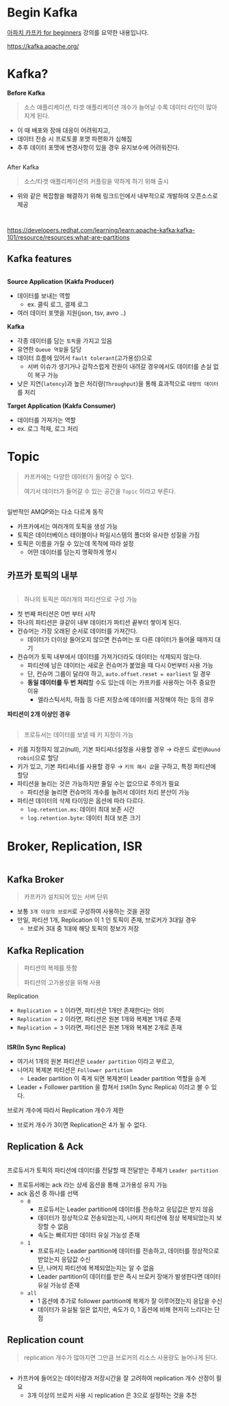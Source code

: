 # Begin Kafka

[아파치 카프카 for beginners](https://www.inflearn.com/course/아파치-카프카-입문/dashboard) 강의를 요약한 내용입니다. 

<https://kafka.apache.org/>

# Kafka?

**Before Kafka**

> 소스 애플리케이션, 타겟 애플리케이션 개수가 늘어날 수록 데이터 라인이 많아지게 된다.
- 이 때 배포와 장애 대응이 어려워지고,
- 데이터 전송 시 프로토콜 포맷 파편화가 심해짐
- 추후 데이터 포맷에 변경사항이 있을 경우 유지보수에 어려워진다.

<figure><img src="../../.gitbook/assets/kafka/before-kafka.png" alt=""><figcaption></figcaption></figure>


After Kafka

> 소스/타겟 애플리케이션의 커플링을 약하게 하기 위해 출시
> 
- 위와 같은 복잡함을 해결하기 위해 링크드인에서 내부적으로 개발하여 오픈소스로 제공

<figure><img src="../../.gitbook/assets/kafka/kafka.png" alt=""><figcaption></figcaption></figure>

<figure><img src="../../.gitbook/assets/kafka/kafka-cluster.png" alt=""><figcaption></figcaption></figure>

https://developers.redhat.com/learning/learn:apache-kafka:kafka-101/resource/resources:what-are-partitions

## **Kafka features**

<figure><img src="../../.gitbook/assets/kafka/kafka-features.png" alt=""><figcaption></figcaption></figure>

**Source Application (Kakfa Producer)**

- 데이터를 보내는 역할
  - ex. 클릭 로그, 결제 로그
- 여러 데이터 포맷을 지원(json, tsv, avro ..)

**Kafka**

- 각종 데이터를 담는 `토픽`을 가지고 있음
- 유연한 `Queue 역할`을 담당
- 데이터 흐름에 있어서 `fault tolerant`(고가용성)으로
  - 서버 이슈가 생기거나 갑작스럽게 전원이 내려갈 경우에서도 데이터를 손실 없이 복구 가능
- 낮은 지연(`latency`)과 높은 처리량(`Throughput`)을 통해 효과적으로 `대량의 데이터`를 처리

**Target Application (Kakfa Consumer)**

- 데이터를 가져가는 역할
- ex. 로그 적재, 로그 처리

# Topic

> 카프카에는 다양한 데이터가 들어갈 수 있다.
> 
> 여기서 데이터가 들어갈 수 있는 공간을 `Topic` 이라고 부른다.

<figure><img src="../../.gitbook/assets/kafka/kafka-topic-1.png" alt=""><figcaption></figcaption></figure>

일반적인 AMQP와는 다소 다르게 동작

- 카프카에서는 여러개의 토픽을 생성 가능
- 토픽은 데이터베이스 테이블이나 파일시스템의 폴더와 유사한 성질을 가짐
- 토픽은 이름을 가질 수 있는데 목적에 따라 설정
    - 어떤 데이터를 담는지 명확하게 명시

## 카프카 토픽의 내부

<figure><img src="../../.gitbook/assets/kafka/kafka-topic-2.png" alt=""><figcaption></figcaption></figure>

> 하나의 토픽은 여러개의 파티션으로 구성 가능
- 첫 번째 파티션은 0번 부터 시작
- 하나의 파티션은 큐같이 내부 데이터가 파티션 끝부터 쌓이게 된다.
- 컨슈머는 가장 오래된 순서로 데이터를 가져간다.
    - 데이터가 더이상 들어오지 않으면 컨슈머는 또 다른 데이터가 들어올 때까지 대기
- 컨슈머가 토픽 내부에서 데이터를 가져가더라도 데이터는 삭제되지 않는다.
    - 파티션에 남은 데이터는 새로운 컨슈머가 붙었을 때 다시 0번부터 사용 가능
    - 단, 컨슈머 그룹이 달라야 하고, `auto.offset.reset = earliest` 일 경우
    - **동일 데이터를 두 번 처리**할 수도 있는데 이는 카프카를 사용하는 아주 중요한 이유
        - 엘라스틱서치, 하둡 등 다른 저장소에 데이터를 저장해야 하는 등의 경우

**파티션이 2개 이상인 경우**

<figure><img src="../../.gitbook/assets/kafka/kafka-topic-3.png" alt=""><figcaption></figcaption></figure>

> 프로듀서는 데이터를 보낼 때 키 지정이 가능
- 키를 지정하지 않고(null), 기본 파티셔너설정을 사용할 경우 → 라운드 로빈(`Round robin`)으로 할당
- 키가 있고, 기본 파티셔너를 사용할 경우 → `키의 해시 값`을 구하고, 특정 파티션에 할당
- 파티션을 늘리는 것은 가능하지만 줄일 수는 없으므로 주의가 필요
    - 파티션을 늘리면 컨슈머의 개수를 늘려서 데이터 처리 분산이 가능
- 파티션 데이터의 삭제 타이밍은 옵션에 따라 다르다.
    - `log.retention.ms`: 데이터 최대 보존 시간
    - `log.retention.byte`: 데이터 최대 보존 크기

# **Broker, Replication, ISR**

<figure><img src="../../.gitbook/assets/kafka/kafka-server.png" alt=""><figcaption></figcaption></figure>

## Kafka **Broker**

> 카프카가 설치되어 있는 서버 단위
- 보통 `3개 이상의 브로커`로 구성하여 사용하는 것을 권장
- 만일, 파티션 1개, Replication 이 1 인 토픽이 존재, 브로커가 3대일 경우
    - 브로커 3대 중 1대에 해당 토픽의 정보가 저장

## Kafka **Replication**

> 파티션의 복제를 뜻함
> 
> 파티션의 고가용성을 위해 사용

Replication

- `Replication = 1` 이라면, 파티션은 1개만 존재한다는 의미
- `Replication = 2` 이라면, 파티션은 원본 1개와 복제본 1개로 존재
- `Replication = 3` 이라면, 파티션은 원본 1개와 복제본 2개로 존재

<figure><img src="../../.gitbook/assets/kafka/kafka-replication.png" alt=""><figcaption></figcaption></figure>

**ISR(In Sync Replica)**

- 여기서 1개의 원본 파티션은 `Leader partition` 이라고 부르고,
- 나머지 복제본 파티션은 `Follower partition`
    - Leader partition 이 죽게 되면 복제본이 Leader partition 역할을 승계
- Leader + Follower partition 을 합쳐서 `ISR`(In Sync Replica) 이라고 볼 수 있다.

브로커 개수에 따라서 Replication 개수가 제한

- 브로커 개수가 3이면 Replication은 4가 될 수 없다.

## **Replication & Ack**

<figure><img src="../../.gitbook/assets/kafka/replication-ack.png" alt=""><figcaption></figcaption></figure>

프로듀서가 토픽의 파티션에 데이터를 전달할 때 전달받는 주체가 `Leader partition`

- 프로듀서에는 ack 라는 상세 옵션을 통해 고가용성 유지 가능
- ack 옵션 중 하나를 선택
    - `0`
        - 프로듀서는 Leader partition에 데이터를 전송하고 응답값은 받지 않음
        - 데이터가 정상적으로 전송되었는지, 나머지 파티션에 정상 복제되었는지 보장할 수 없음
        - 속도는 빠르지만 데이터 유실 가능성 존재
    - `1`
        - 프로듀서는 Leader partition에 데이터를 전송하고, 데이터를 정상적으로 받았는지 응답값 수신
        - 단, 나머지 파티션에 복제되었는지는 알 수 없음
        - Leader partition이 데이터를 받은 즉시 브로커 장애가 발생한다면 데이터 유실 가능성 존재
    - `all`
        - 1 옵션에 추가로 follower partition에 복제가 잘 이루어졌는지 응답을 수신
        - 데이터가 유실될 일은 없지만, 속도가 0, 1 옵션에 비해 현저히 느리다는 단점

## **Replication count**

> replication 개수가 많아지면 그만큼 브로커의 리소스 사용량도 늘어나게 된다.

<figure><img src="../../.gitbook/assets/kafka/replication-count.png" alt=""><figcaption></figcaption></figure>

- 카프카에 들어오는 데이터량과 저장시간을 잘 고려하여 replication 개수 산정이 필요
    - 3개 이상의 브로커 사용 시 replication 은 3으로 설정하는 것을 추천